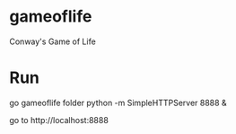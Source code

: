 # gameoflife
Conway's Game of Life


# Run
go gameoflife folder
python -m SimpleHTTPServer 8888 &

go to http://localhost:8888
